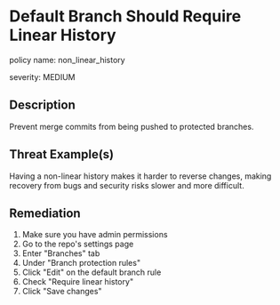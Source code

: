 # Default Branch Should Require Linear History

policy name: non_linear_history

severity: MEDIUM

## Description

Prevent merge commits from being pushed to protected branches.

## Threat Example(s)

Having a non-linear history makes it harder to reverse changes, making recovery
from bugs and security risks slower and more difficult.

## Remediation

1. Make sure you have admin permissions
2. Go to the repo's settings page
3. Enter "Branches" tab
4. Under "Branch protection rules"
5. Click "Edit" on the default branch rule
6. Check "Require linear history"
7. Click "Save changes"

